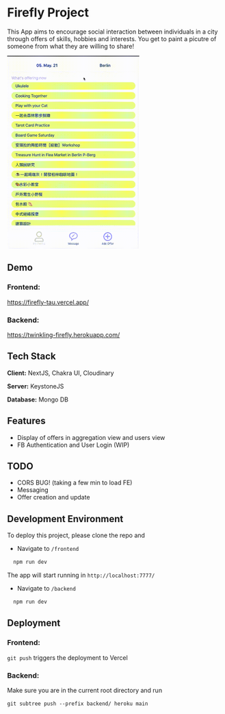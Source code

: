 
# Firefly Project

This App aims to encourage social interaction between individuals in a city through offers of skills, hobbies and interests.
You get to paint a picutre of someone from what they are willing to share!

<img src="/frontend/public/static/firefly.gif" height="450"/>

## Demo


### Frontend: 
https://firefly-tau.vercel.app/

### Backend:
https://twinkling-firefly.herokuapp.com/  
## Tech Stack

**Client:** NextJS, Chakra UI, Cloudinary

**Server:** KeystoneJS

**Database:** Mongo DB

## Features

- Display of offers in aggregation view and users view 
- FB Authentication and User Login (WIP)

## TODO
- CORS BUG! (taking a few min to load FE)
- Messaging 
- Offer creation and update 

  
## Development Environment

To deploy this project, please clone the repo and
-  Navigate to `/frontend`

```bash
  npm run dev
```
The app will start running in `http://localhost:7777/`

- Navigate to `/backend`
```bash
  npm run dev
```

## Deployment
### Frontend: 
`git push` triggers the deployment to Vercel

### Backend: 
Make sure you are in the current root directory and run
```
git subtree push --prefix backend/ heroku main
```
